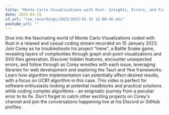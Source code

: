 ```yaml
---
title: "Monte Carlo Visualizations with Rust: Insights, Errors, and Fixes"
date: 2023-01-15
s3_url: "raw_recordings/2023/2023-01-15 12-00-46.mkv"
youtube_url: ""
---
```


Dive into the fascinating world of Monte Carlo Visualizations coded with Rust in a relaxed and casual coding stream recorded on 15 January 2023. Join Corey as he troubleshoots his project "Irene", a Battle Snake game, revealing layers of complexities through graph end-point visualizations and SVG files generation. Discover hidden features, encounter unexpected errors, and follow through as Corey wrestles with each issue, leveraging libraries for web development and exploring the Tauri and Yew frameworks. Learn how algorithm implementation can potentially affect desired results, with a focus on UCB1 algorithm in this case. This video is perfect for software enthusiasts looking at potential roadblocks and practical solutions while coding complex algorithms - an enigmatic journey from a peculiar error to its fix. Don't forget to catch other exciting projects on Corey's channel and join the conversations happening live at his Discord or GitHub profiles.
